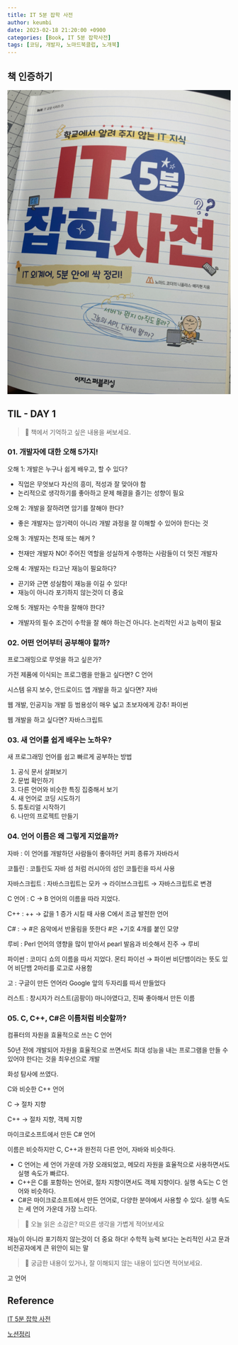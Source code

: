 ```yaml
---
title: IT 5분 잡학 사전
author: keumbi
date: 2023-02-18 21:20:00 +0900
categories: [Book, IT 5분 잡학사전]
tags: [코딩, 개발자, 노마드북클럽, 노개북]
---
```


## 책 인증하기

![IT 5분 잡학 사전](/assets/img/img-it5.png)


## TIL - DAY 1

> 📝 책에서 기억하고 싶은 내용을 써보세요.


### 01. 개발자에 대한 오해 5가지!

오해 1: 개발은 누구나 쉽게 배우고, 할 수 있다?

- 직업은 무엇보다 자신의 흥미, 적성과 잘 맞아야 함
- 논리적으로 생각하기를 좋아하고 문제 해결을 즐기는 성향이 필요

오해 2: 개발을 잘하려면 암기를 잘해야 한다?

- 좋은 개발자는 암기력이 아니라 개발 과정을 잘 이해할 수 있어야 한다는 것

오해 3: 개발자는 천재 또는 해커 ?

- 천재만 개발자 NO! 주어진 역할을 성실하게 수행하는 사람들이 더 멋진 개발자

오해 4: 개발자는 타고난 재능이 필요하다?

- 끈기와 근면 성실함이 재능을 이길 수 있다!
- 재능이 아니라 포기하지 않는것이 더 중요

오해 5: 개발자는 수학을 잘해야 한다?

- 개발자의 필수 조건이 수학을 잘 해야 하는건 아니다. 논리적인 사고 능력이 필요

### 02. 어떤 언어부터 공부해야 할까?

프로그래밍으로 무엇을 하고 싶은가?

가전 제품에 이식되는 프로그램을 만들고 싶다면? C 언어

시스템 유지 보수, 안드로이드 앱 개발을 하고 싶다면? 자바

웹 개발, 인공지능 개발 등 범용성이 매우 넓고 초보자에게 강추! 파이썬

웹 개발을 하고 싶다면? 자바스크립트

### 03. 새 언어를 쉽게 배우는 노하우?

새 프로그래밍 언어를 쉽고 빠르게 공부하는 방법

1. 공식 문서 살펴보기
2. 문법 확인하기
3. 다른 언어와 비슷한 특징 집중해서 보기
4. 새 언어로 코딩 시도하기
5. 튜토리얼 시작하기
6. 나만의 프로젝트 만들기

### 04. 언어 이름은 왜 그렇게 지었을까?

자바 : 이 언어를 개발하던 사람들이 좋아하던 커피 종류가 자바라서

코틀린 : 코틀린도 자바 섬 처럼 러시아의 섬인 코틀린을 따서 사용

자바스크립트 : 자바스크립트는 모카 → 라이브스크립트 → 자바스크립트로 변경

C 언어 : C → B 언어의 이름을 따라 지었다.

C++ : ++ → 값을 1 증가 시킬 때 사용 C에서 조금 발전한 언어

C# : → #은 음악에서 반올림을 뜻한다 #은 +기호 4개를 붙인 모양

루비 : Perl 언어의 영향을 많이 받아서 pearl 발음과 비슷해서 진주 → 루비

파이썬 : 코미디 쇼의 이름을 따서 지었다. 몬티 파이선 → 파이썬 비단뱀이라는 뜻도 있어 비단뱀 2마리를 로고로 사용함

고 : 구글이 만든 언어라 Google 앞의 두자리를 따서 만들었다

러스트 : 창시자가 러스트(곰팡이) 마니아였다고, 진짜 좋아해서 만든 이름

### 05. C, C++, C#은 이름처럼 비슷할까?

컴퓨터의 자원을 효율적으로 쓰는 C 언어

50년 전에 개발되어 자원을 효율적으로 쓰면서도 최대 성능을 내는 프로그램을 만들 수 있어야 한다는 것을 최우선으로 개발

화성 탐사에 쓰였다.

C와 비슷한 C++ 언어

C → 절차 지향

C++ → 절차 지향, 객체 지향

마이크로소프트에서 만든 C# 언어

이름은 비슷하지만 C, C++과 완전히 다른 언어, 자바와 비슷하다.

- C 언어는 세 언어 가운데 가장 오래되었고, 메모리 자원을 효율적으로 사용하면서도 실행 속도가 빠르다.
- C++은 C를 포함하는 언어로, 절차 지향이면서도 객체 지향이다. 실행 속도는 C 언어와 비슷하다.
- C#은 마이크로소프트에서 만든 언어로, 다양한 분야에서 사용할 수 있다. 실행 속도는 세 언어 가운데 가장 느리다.


> 🤩 오늘 읽은 소감은? 떠오른 생각을 가볍게 적어보세요

재능이 아니라 포기하지 않는것이 더 중요 하다! 수학적 능력 보다는 논리적인 사고 문과 비전공자에게 큰 위안이 되는 말

> 🔖 궁금한 내용이 있거나, 잘 이해되지 않는 내용이 있다면 적어보세요.

고 언어



## Reference

[IT 5분 잡학 사전](https://product.kyobobook.co.kr/detail/S000061897447)

[노션정리](https://valiant-exoplanet-104.notion.site/0b9bb680e3844120bbbbac44afe77b83?v=cccd392d301642e0a5458e07a376a24f)
